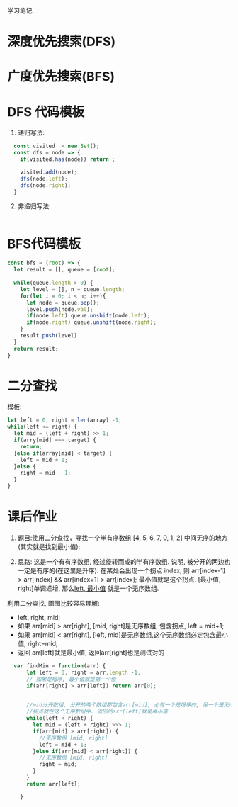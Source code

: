 学习笔记

# 深度优先搜索(DFS)

# 广度优先搜索(BFS)

# DFS 代码模板
1. 递归写法:

```js
  const visited  = new Set();
  const dfs = node => {
    if(visited.has(node)) return ;

    visited.add(node);
    dfs(node.left);
    dfs(node.right); 
  }

```

2. 非递归写法:

```js

```

# BFS代码模板

```js
const bfs = (root) => {
  let result = [], queue = [root];
  
  while(queue.length > 0) {
    let level = [], n = queue.length;
    for(let i = 0; i < n; i++){
      let node = queue.pop();
      level.push(node.val);
      if(node.left) queue.unshift(node.left);
      if(node.right) queue.unshift(node.right);
    }
    result.push(level)
  }
  return result;
}
```



# 二分查找
模板:
```js
let left = 0, right = len(array) -1;
while(left <= right) {
  let mid = (left + right) >> 1;
  if(arry[mid] === target) {
    return;
  }else if(array[mid] < target) {
    left = mid + 1;
  }else {
    right = mid - 1;
  }
}
```

# 课后作业
1. 题目:使用二分查找，寻找一个半有序数组 [4, 5, 6, 7, 0, 1, 2] 中间无序的地方
(其实就是找到最小值);

2. 思路: 
这是一个有有序数组, 经过旋转而成的半有序数组. 说明, 被分开的两边也一定是有序的(在这里是升序). 在某处会出现一个拐点 index, 则 arr[index-1] > arr[index] && arr[index+1] > arr[index];
最小值就是这个拐点. [最小值, right]单调递增, 那么[left, 最小值](包括最小值) 就是一个无序数组. 

利用二分查找, 画图比较容易理解:
+ left, right, mid;
+ 如果 arr[mid] > arr[right], [mid, right]是无序数组, 包含拐点, left = mid+1;
+ 如果 arr[mid] < arr[right], [left, mid]是无序数组,这个无序数组必定包含最小值, right=mid;
+ 返回 arr[left]就是最小值, 返回arr[right]也是测试对的
```js
  var findMin = function(arr) {
      let left = 0, right = arr.length -1;
      // 如果是增序, 最小值就是第一个值
      if(arr[right] > arr[left]) return arr[0]; 

     
      //mid分开数组, 分开的两个数组都包含arr[mid], 必有一个是增序的, 另一个是无序的
      //拐点就在这个无序数组中. 返回的arr[left]就是最小值.
      while(left < right) {
        let mid = (left + right) >>> 1;
        if(arr[mid] > arr[right]) {
          //无序数组 [mid, right]
          left = mid + 1;
        }else if(arr[mid] < arr[right]) {
          //无序数组 [mid, right]
          right = mid;
        }
      }
      return arr[left];

    }

```